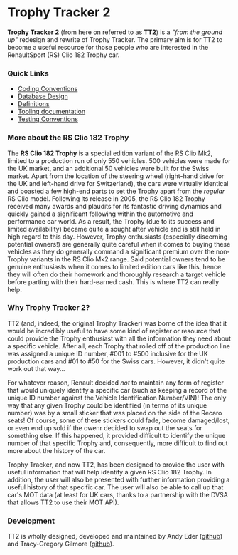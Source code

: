 # Trophy Tracker 2

**Trophy Tracker 2** (from here on referred to as **TT2**) is a _"from the ground up"_ redesign and rewrite of Trophy Tracker. The primary aim is for TT2 to become a useful resource for those people who are interested in the RenaultSport (RS) Clio 182 Trophy car.

### Quick Links

- [Coding Conventions](./docs/CodingConventions.md)
- [Database Design](./docs/Database.md)
- [Definitions](./docs/Definitions.md)
- [Tooling documentation](./docs/TechTooling.md)
- [Testing Conventions](./docs/TestingConventions.md)

### More about the RS Clio 182 Trophy

The **RS Clio 182 Trophy** is a special edition variant of the RS Clio Mk2, limited to a production run of only 550 vehicles. 500 vehicles were made for the UK market, and an additional 50 vehicles were built for the Swiss market. Apart from the location of the steering wheel (right-hand drive for the UK and left-hand drive for Switzerland), the cars were virtually identical and boasted a few high-end parts to set the Trophy apart from the _regular_ RS Clio model. Following its release in 2005, the RS Clio 182 Trophy received many awards and plaudits for its fantastic driving dynamics and quickly gained a significant following within the automotive and performance car world. As a result, the Trophy (due to its success and limited availability) became quite a sought after vehicle and is still held in high regard to this day. However, Trophy enthusiasts (especially discerning potential owners!) are generally quite careful when it comes to buying these vehicles as they do generally command a significant premium over the non-Trophy variants in the RS Clio Mk2 range. Said potential owners tend to be genuine enthusiasts when it comes to limited edition cars like this, hence they will often do their homework and thoroughly research a target vehicle before parting with their hard-earned cash. This is where TT2 can really help.

### Why Trophy Tracker 2?

TT2 (and, indeed, the original Trophy Tracker) was borne of the idea that it would be incredibly useful to have some kind of register or resource that could provide the Trophy enthusiast with all the information they need about a specific vehicle. After all, each Trophy that rolled off of the production line was assigned a unique ID number, #001 to #500 inclusive for the UK production cars and #01 to #50 for the Swiss cars. However, it didn't quite work out that way...

For whatever reason, Renault decided _not_ to maintain any form of register that would uniquely identify a specific car (such as keeping a record of the unique ID number against the Vehicle Identification Number/VIN)! The only way that any given Trophy could be identified (in terms of its unique number) was by a small sticker that was placed on the side of the Recaro seats! Of course, some of these stickers could fade, become damaged/lost, or even end up sold if the owenr decided to swap out the seats for something else. If this happened, it provided difficult to identify the unique number of that specific Trophy and, consequently, more difficult to find out more about the history of the car.

Trophy Tracker, and now TT2, has been designed to provide the user with useful information that will help identify a given RS Clio 182 Trophy. In addition, the user will also be presented with further information providing a useful history of that specific car. The user will also be able to call up that car's MOT data (at least for UK cars, thanks to a partnership with the DVSA that allows TT2 to use their MOT API).

### Development

TT2 is wholly designed, developed and maintained by Andy Eder ([github](https://github.com/andyeder)) and Tracy-Gregory Gilmore ([github](https://github.com/TracyGJG)).
